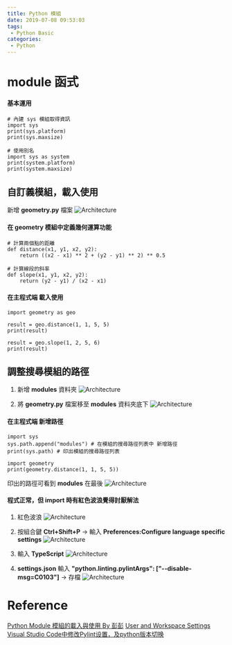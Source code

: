 ```yaml
---
title: Python 模組
date: 2019-07-08 09:53:03
tags:
 - Python Basic
categories:
 - Python
---
```


# module 函式
#### 基本運用
    # 內建 sys 模組取得資訊
    import sys
    print(sys.platform)
    print(sys.maxsize)

    # 使用別名
    import sys as system
    print(system.platform)
    print(system.maxsize)

## 自訂義模組，載入使用
新增 **geometry.py** 檔案
![Architecture](1.png)

#### 在 geometry 模組中定義幾何運算功能
    # 計算兩個點的距離
    def distance(x1, y1, x2, y2):
        return ((x2 - x1) ** 2 + (y2 - y1) ** 2) ** 0.5

    # 計算線段的斜率
    def slope(x1, y1, x2, y2):
        return (y2 - y1) / (x2 - x1)

#### 在主程式端 載入使用
    import geometry as geo

    result = geo.distance(1, 1, 5, 5)
    print(result)

    result = geo.slope(1, 2, 5, 6)
    print(result)

## 調整搜尋模組的路徑
1. 新增 **modules** 資料夾
![Architecture](2.png)

2. 將 **geometry.py** 檔案移至 **modules** 資料夾底下
![Architecture](3.png)

#### 在主程式端 新增路徑
    import sys
    sys.path.append("modules") # 在模組的搜尋路徑列表中 新增路徑
    print(sys.path) # 印出模組的搜尋路徑列表
    
    import geometry
    print(geometry.distance(1, 1, 5, 5))

印出的路徑可看到 **modules** 在最後
![Architecture](4.png)

#### 程式正常，但 import 時有紅色波浪覺得討厭解法
1. 紅色波浪
![Architecture](5.png)

2. 按組合鍵 **Ctrl+Shift+P** → 輸入 **Preferences:Configure language specific settings**
![Architecture](6.png)

3. 輸入 **TypeScript**
![Architecture](7.png)

4. **settings.json** 輸入 **"python.linting.pylintArgs": ["--disable-msg=C0103"]** → 存檔
![Architecture](8.png)

# Reference
[Python Module 模組的載入與使用 By 彭彭](https://www.youtube.com/watch?v=Et0DjY2cGiE)
[User and Workspace Settings](https://code.visualstudio.com/docs/getstarted/settings)
[Visual Studio Code中修改Pylint设置，及python版本切换](https://blog.csdn.net/yzh201612/article/details/68491707)